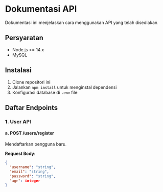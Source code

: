 # Dokumentasi API

Dokumentasi ini menjelaskan cara menggunakan API yang telah disediakan.

## Persyaratan
- Node.js >= 14.x
- MySQL

## Instalasi
1. Clone repositori ini
2. Jalankan `npm install` untuk menginstal dependensi
3. Konfigurasi database di `.env` file

## Daftar Endpoints

### 1. **User API**

#### a. **POST /users/register**
Mendaftarkan pengguna baru.

**Request Body:**
```json
{
  "username": "string",
  "email": "string",
  "password": "string",
  "age": integer
}
